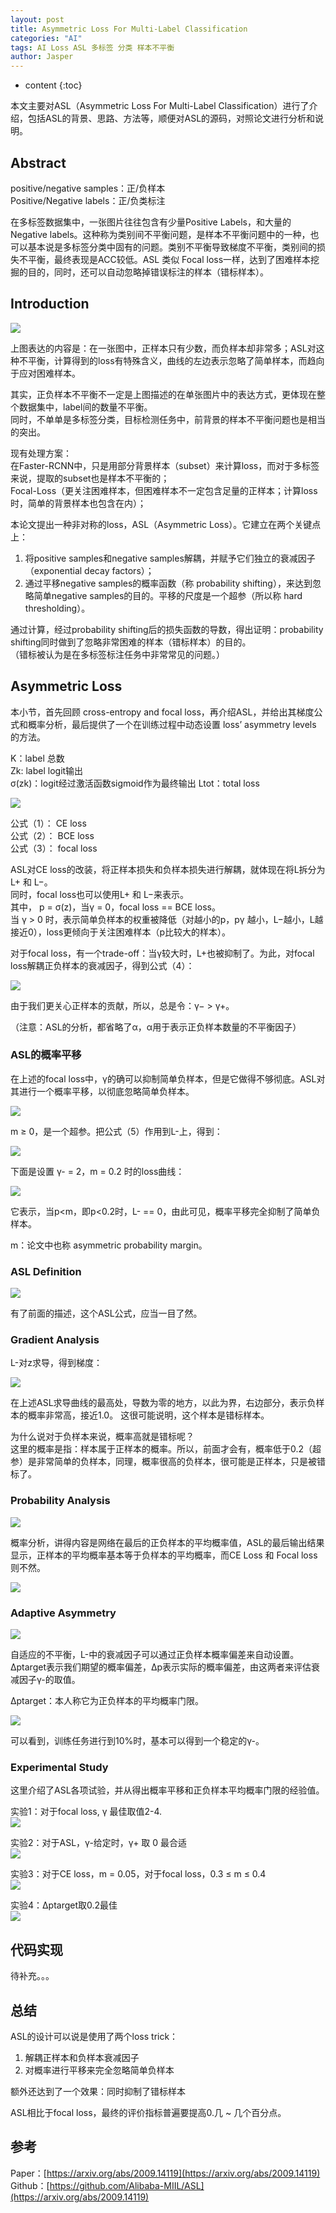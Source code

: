 ```yaml
---
layout: post
title: Asymmetric Loss For Multi-Label Classification
categories: "AI"
tags: AI Loss ASL 多标签 分类 样本不平衡
author: Jasper
---
```


* content
{:toc}

本文主要对ASL（Asymmetric Loss For Multi-Label Classification）进行了介绍，包括ASL的背景、思路、方法等，顺便对ASL的源码，对照论文进行分析和说明。



## Abstract

positive/negative samples：正/负样本  
Positive/Negative labels：正/负类标注

在多标签数据集中，一张图片往往包含有少量Positive Labels，和大量的Negative labels。这种称为类别间不平衡问题，是样本不平衡问题中的一种，也可以基本说是多标签分类中固有的问题。类别不平衡导致梯度不平衡，类别间的损失不平衡，最终表现是ACC较低。ASL 类似 Focal loss一样，达到了困难样本挖掘的目的，同时，还可以自动忽略掉错误标注的样本（错标样本）。

## Introduction

![](/images/AI/asl_unlabeled_1.png)

上图表达的内容是：在一张图中，正样本只有少数，而负样本却非常多；ASL对这种不平衡，计算得到的loss有特殊含义，曲线的左边表示忽略了简单样本，而趋向于应对困难样本。

其实，正负样本不平衡不一定是上图描述的在单张图片中的表达方式，更体现在整个数据集中，label间的数量不平衡。  
同时，不单单是多标签分类，目标检测任务中，前背景的样本不平衡问题也是相当的突出。

现有处理方案：  
在Faster-RCNN中，只是用部分背景样本（subset）来计算loss，而对于多标签来说，提取的subset也是样本不平衡的；  
Focal-Loss（更关注困难样本，但困难样本不一定包含足量的正样本；计算loss时，简单的背景样本也包含在内）； 

本论文提出一种非对称的loss，ASL（Asymmetric Loss）。它建立在两个关键点上：  
1. 将positive samples和negative samples解耦，并赋予它们独立的衰减因子（exponential decay factors）；
2. 通过平移negative samples的概率函数（称 probability shifting），来达到忽略简单negative samples的目的。平移的尺度是一个超参（所以称 hard thresholding）。

通过计算，经过probability shifting后的损失函数的导数，得出证明：probability shifting同时做到了忽略非常困难的样本（错标样本）的目的。  
（错标被认为是在多标签标注任务中非常常见的问题。）

## Asymmetric Loss

本小节，首先回顾 cross-entropy and focal loss，再介绍ASL，并给出其梯度公式和概率分析，最后提供了一个在训练过程中动态设置 loss’ asymmetry levels  的方法。

K：label 总数  
Zk: label logit输出  
σ(zk)：logit经过激活函数sigmoid作为最终输出
Ltot：total loss  

![](/images/AI/asl_unlabeled_loss_function.png)

公式（1）： CE loss   
公式（2）： BCE loss  
公式（3）： focal loss

ASL对CE loss的改装，将正样本损失和负样本损失进行解耦，就体现在将L拆分为 L+ 和 L−。  
同时，focal loss也可以使用L+ 和 L−来表示。  
其中， p = σ(z)，当γ = 0，focal loss == BCE loss。  
当 γ > 0 时，表示简单负样本的权重被降低（对越小的p，pγ 越小，L−越小，L越接近0），loss更倾向于关注困难样本（p比较大的样本）。

对于focal loss，有一个trade-off：当γ较大时，L+也被抑制了。为此，对focal loss解耦正负样本的衰减因子，得到公式（4）：

![](/images/AI/asl_unlabeled_loss_function2.png)

由于我们更关心正样本的贡献，所以，总是令：γ− > γ+。

（注意：ASL的分析，都省略了α，α用于表示正负样本数量的不平衡因子）

### ASL的概率平移

在上述的focal loss中，γ的确可以抑制简单负样本，但是它做得不够彻底。ASL对其进行一个概率平移，以彻底忽略简单负样本。

![](/images/AI/asl_unlabeled_loss_function5.png)

m ≥ 0，是一个超参。把公式（5）作用到L-上，得到：

![](/images/AI/asl_unlabeled_loss_function6.png)

下面是设置 γ- = 2，m = 0.2 时的loss曲线：

![](/images/AI/asl_unlabeled_loss_function_picture.png)

它表示，当p\<m，即p\<0.2时，L- == 0，由此可见，概率平移完全抑制了简单负样本。

m：论文中也称 asymmetric probability margin。

### ASL Definition

![](/images/AI/asl_unlabeled_loss_function7.png)

有了前面的描述，这个ASL公式，应当一目了然。

### Gradient Analysis

L-对z求导，得到梯度：

![](/images/AI/asl_unlabeled_loss_function8.png)

在上述ASL求导曲线的最高处，导数为零的地方，以此为界，右边部分，表示负样本的概率非常高，接近1.0。
这很可能说明，这个样本是错标样本。

为什么说对于负样本来说，概率高就是错标呢？  
这里的概率是指：样本属于正样本的概率。所以，前面才会有，概率低于0.2（超参）是非常简单的负样本，同理，概率很高的负样本，很可能是正样本，只是被错标了。

### Probability Analysis

![](/images/AI/asl_unlabeled_loss_function_picture2.png)

概率分析，讲得内容是网络在最后的正负样本的平均概率值，ASL的最后输出结果显示，正样本的平均概率基本等于负样本的平均概率，而CE Loss 和 Focal loss则不然。

![](/images/AI/asl_unlabeled_loss_function9.png)

### Adaptive Asymmetry

![](/images/AI/asl_unlabeled_loss_function11.png)

自适应的不平衡，L-中的衰减因子可以通过正负样本概率偏差来自动设置。  
∆ptarget表示我们期望的概率偏差，∆p表示实际的概率偏差，由这两者来评估衰减因子γ-的取值。

∆ptarget：本人称它为正负样本的平均概率门限。

![](/images/AI/asl_unlabeled_loss_function_picture3.png)

可以看到，训练任务进行到10%时，基本可以得到一个稳定的γ-。

### Experimental Study

这里介绍了ASL各项试验，并从得出概率平移和正负样本平均概率门限的经验值。

实验1：对于focal loss, γ 最佳取值2-4.  
![](/images/AI/asl_unlabeled_experimental1.png)

实验2：对于ASL，γ-给定时，γ+ 取 0 最合适  
![](/images/AI/asl_unlabeled_experimental2.png)

实验3：对于CE loss，m = 0.05，对于focal loss，0.3 ≤ m ≤ 0.4  
![](/images/AI/asl_unlabeled_experimental3.png)

实验4：∆ptarget取0.2最佳  
![](/images/AI/asl_unlabeled_experimental4.png)

## 代码实现

待补充。。。

## 总结

ASL的设计可以说是使用了两个loss trick：  
1. 解耦正样本和负样本衰减因子  
2. 对概率进行平移来完全忽略简单负样本

额外还达到了一个效果：同时抑制了错标样本

ASL相比于focal loss，最终的评价指标普遍要提高0.几 ~ 几个百分点。

## 参考
Paper：[https://arxiv.org/abs/2009.14119](https://arxiv.org/abs/2009.14119)  
Github：[https://github.com/Alibaba-MIIL/ASL](https://arxiv.org/abs/2009.14119)

